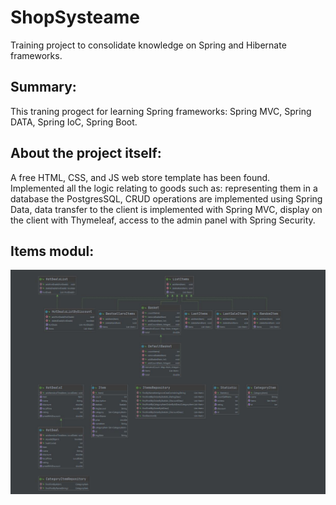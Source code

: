 # ShopSysteame
Training project to consolidate knowledge on Spring and Hibernate frameworks.

## Summary: 
This traning progect for learning Spring frameworks: Spring MVC, Spring DATA, Spring IoC, Spring Boot.

## About the project itself: 
A free HTML, CSS, and JS web store template has been found. Implemented all the logic relating to goods such as: representing them in a database the PostgresSQL, CRUD operations are implemented using Spring Data, data transfer to the client is implemented with Spring MVC, display on the client with Thymeleaf, access to the admin panel with Spring Security.

## Items modul:
![alt](https://github.com/Ruslan-Pipan/ShopSysteame/blob/Ruslan/src/screenshot/%D0%A1%D0%BD%D0%B8%D0%BC%D0%BE%D0%BA.JPG)
